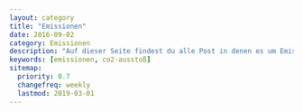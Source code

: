 ```yaml
---
layout: category
title: "Emissionen"
date: 2016-09-02
category: Emissionen
description: "Auf dieser Seite findest du alle Post in denen es um Emissionen, Co2-Ausstoß, den Ökologischen Fußabdruck und den Klimawandel im Allgemeinen geht. Hier erfährst du was einzelne Bereiche deines Lebens für einen Einfluss auf das Klima haben können und wie du etwas verbessern kannst."
keywords: [emissionen, co2-ausstoß]
sitemap:
  priority: 0.7
  changefreq: weekly
  lastmod: 2019-03-01
---
```

